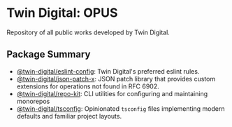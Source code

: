 # Twin Digital: OPUS

Repository of all public works developed by Twin Digital.

## Package Summary

<!-- BEGIN repo-kit: PACKAGES -->

- [@twin-digital/eslint-config](./nodejs/devtools/eslint-config): Twin Digital's preferred eslint rules.
- [@twin-digital/json-patch-x](./nodejs/devtools/json-patch-x): JSON patch library that provides custom extensions for operations not found in RFC 6902.
- [@twin-digital/repo-kit](./nodejs/devtools/repo-kit): CLI utilities for configuring and maintaining monorepos
- [@twin-digital/tsconfig](./nodejs/devtools/tsconfig): Opinionated `tsconfig` files implementing modern defaults and familiar project layouts.

<!-- END repo-kit: PACKAGES -->

